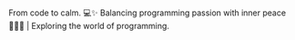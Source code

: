 From code to calm. 💻✨ Balancing programming passion with inner peace 🧘🏻‍♂️ | Exploring the world of programming.
